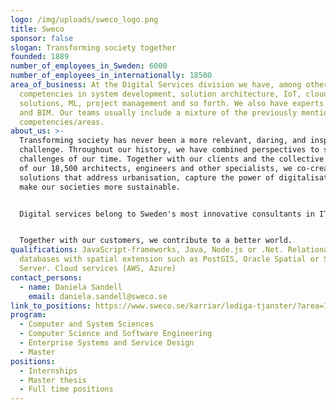 ```yaml
---
logo: /img/uploads/sweco_logo.png
title: Sweco
sponsor: false
slogan: Transforming society together
founded: 1889
number_of_employees_in_Sweden: 6000
number_of_employees_in_internationally: 18500
area_of_business: At the Digital Services division we have, among other things,
  competencies in system development, solution architecture, IoT, cloud
  solutions, ML, project management and so forth. We also have experts in GIS
  and BIM. Our teams usually include a mixture of the previously mentioned
  competencies/areas.
about_us: >-
  Transforming society has never been a more relevant, daring, and inspiring
  challenge. Throughout our history, we have combined perspectives to solve the
  challenges of our time. Together with our clients and the collective knowledge
  of our 18,500 architects, engineers and other specialists, we co-create
  solutions that address urbanisation, capture the power of digitalisation, and
  make our societies more sustainable.


  Digital services belong to Sweden's most innovative consultants in IT, data management, consulting and digital communication. We take advantage of existing platforms and develop new ones when needed. Here, structured programmers, visionary business developers and confident project managers work side by side in tight teams that find the answers to the most challenging questions. With a holistic perspective and the global sustainability goals as a basis, we transform both small and big dreams into the digital solutions of the future. For us, nothing is impossible. Regardless of whether it is automation of processes or smart control of infrastructure, all expertise is gathered here under one roof.


  Together with our customers, we contribute to a better world.
qualifications: JavaScript-frameworks, Java, Node.js or .Net. Relational
  databases with spatial extension such as PostGIS, Oracle Spatial or SQL
  Server. Cloud services (AWS, Azure)
contact_persons:
  - name: Daniela Sandell
    email: daniela.sandell@sweco.se
link_to_positions: https://www.sweco.se/karriar/lediga-tjanster/?area=174&region=114
program:
  - Computer and System Sciences
  - Computer Science and Software Engineering
  - Enterprise Systems and Service Design
  - Master
positions:
  - Internships
  - Master thesis
  - Full time positions
---
```

